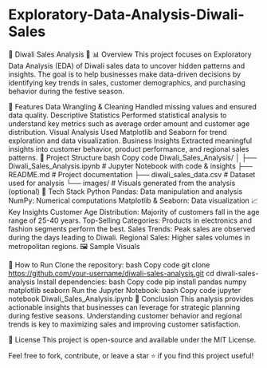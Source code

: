 # Exploratory-Data-Analysis-Diwali-Sales
🎇 Diwali Sales Analysis 🎇
📊 Overview
This project focuses on Exploratory Data Analysis (EDA) of Diwali sales data to uncover hidden patterns and insights. The goal is to help businesses make data-driven decisions by identifying key trends in sales, customer demographics, and purchasing behavior during the festive season.

🚀 Features
Data Wrangling & Cleaning
Handled missing values and ensured data quality.
Descriptive Statistics
Performed statistical analysis to understand key metrics such as average order amount and customer age distribution.
Visual Analysis
Used Matplotlib and Seaborn for trend exploration and data visualization.
Business Insights
Extracted meaningful insights into customer behavior, product performance, and regional sales patterns.
📂 Project Structure
bash
Copy code
Diwali_Sales_Analysis/
│
├── Diwali_Sales_Analysis.ipynb   # Jupyter Notebook with code & insights
├── README.md                     # Project documentation
├── diwali_sales_data.csv         # Dataset used for analysis
└── images/                       # Visuals generated from the analysis (optional)
🔧 Tech Stack
Python
Pandas: Data manipulation and analysis
NumPy: Numerical computations
Matplotlib & Seaborn: Data visualization
📈 Key Insights
Customer Age Distribution: Majority of customers fall in the age range of 25-40 years.
Top-Selling Categories: Products in electronics and fashion segments perform the best.
Sales Trends: Peak sales are observed during the days leading to Diwali.
Regional Sales: Higher sales volumes in metropolitan regions.
🖼 Sample Visuals


🚀 How to Run
Clone the repository:
bash
Copy code
git clone https://github.com/your-username/diwali-sales-analysis.git
cd diwali-sales-analysis
Install dependencies:
bash
Copy code
pip install pandas numpy matplotlib seaborn
Run the Jupyter Notebook:
bash
Copy code
jupyter notebook Diwali_Sales_Analysis.ipynb
📢 Conclusion
This analysis provides actionable insights that businesses can leverage for strategic planning during festive seasons. Understanding customer behavior and regional trends is key to maximizing sales and improving customer satisfaction.

📝 License
This project is open-source and available under the MIT License.

Feel free to fork, contribute, or leave a star ⭐ if you find this project useful!
